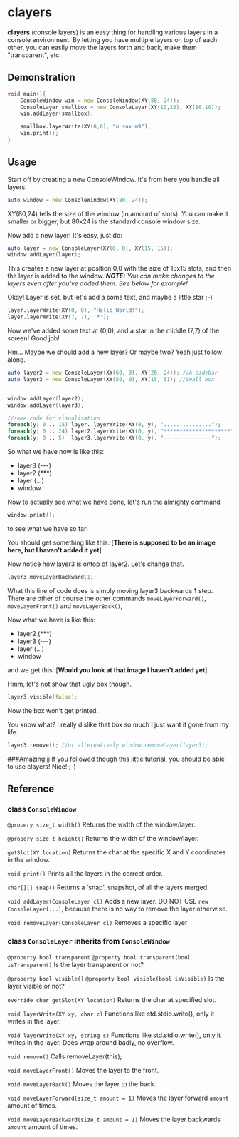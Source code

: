 # clayers
**clayers** (console layers) is an easy thing for handling various layers in a console environment. By letting you have multiple layers on top of each other, you can easily move the layers forth and back, make them "transparent", etc.

## Demonstration
```d
void main(){
	ConsoleWindow win = new ConsoleWindow(XY(80, 24));
	ConsoleLayer smallbox = new ConsoleLayer(XY(10,10), XY(10,10));
	win.addLayer(smallbox);	

	smallbox.layerWrite(XY(0,0), "u sux m9");
	win.print();
}
```

## Usage
Start off by creating a new ConsoleWindow. It's from here you handle all layers.
```d
auto window = new ConsoleWindow(XY(80, 24));
```
XY(80,24) tells the size of the window (in amount of slots). You can make it smaller or bigger, but 80x24 is the standard console window size.

Now add a new layer! It's easy, just do:
```d
auto layer = new ConsoleLayer(XY(0, 0), XY(15, 15));
window.addLayer(layer);
```
This creates a new layer at position 0,0 with the size of 15x15 slots, and then the layer is added to the window.
***NOTE:** You can make changes to the layers even after you've added them. See below for example!*

Okay! Layer is set, but let's add a some text, and maybe a little star ;-)
```d
layer.layerWrite(XY(0, 0), "Hello World!");
layer.layerWrite(XY(7, 7), '*');
```
Now we've added some text at (0,0), and a star in the middle (7,7) of the screen! Good job!

Hm... Maybe we should add a new layer? Or maybe two? Yeah just follow along.
```d
auto layer2 = new ConsoleLayer(XY(60, 0), XY(20, 24)); //A sidebar                                            
auto layer3 = new ConsoleLayer(XY(50, 9), XY(15, 5)); //Small box


window.addLayer(layer2);
window.addLayer(layer3);

//some code for visualisation
foreach(y; 0 .. 15) layer. layerWrite(XY(0, y), "...............");
foreach(y; 0 .. 24) layer2.layerWrite(XY(0, y), "*********************");
foreach(y; 0 .. 5)  layer3.layerWrite(XY(0, y), "---------------");

```
So what we have now is like this:

* layer3 (---)
* layer2 (***)
* layer (...)
* window

Now to actually see what we have done, let's run the almighty command
```d
window.print();
```
to see what we have so far!

You should get something like this:
[**There is supposed to be an image here, but I haven't added it yet**]

Now notice how layer3 is ontop of layer2. Let's change that.
```d
layer3.moveLayerBackward(1);
```
What this line of code does is simply moving layer3 backwards **1** step. There are other of course the other commands ```moveLayerForward()```, ```moveLayerFront()``` and ```moveLayerBack()```, 

Now what we have is like this:

* layer2 (***)
* layer3 (---)
* layer (...)
* window

and we get this:
[**Would you look at that image I haven't added yet**]

Hmm, let's not show that ugly box though.
```d
layer3.visible(false);
```
Now the box won't get printed.

You know what? I really dislike that box so much I just want it gone from my life.
```d
layer3.remove(); //or alternatively window.removeLayer(layer3);
```

###Amazing!jj
If you followed though this little tutorial, you should be able to use clayers! Nice! ;-)

## Reference
### class ```ConsoleWindow```

```@propery size_t width()```
Returns the width of the window/layer.

```@propery size_t height()```
Returns the width of the window/layer.

```getSlot(XY location)```
Returns the char at the specific X and Y coordinates in the window. 

```void print()```
Prints all the layers in the correct order.

```char[][] snap()```
Returns a 'snap', snapshot, of all the layers merged.

```void addLayer(ConsoleLayer cl)```
Adds a new layer.
DO NOT USE ```new ConsoleLayer(...)```, because there is no way to remove the layer otherwise.

```void removeLayer(ConsoleLayer cl)```
Removes a specific layer

### class ```ConsoleLayer``` inherits from ```ConsoleWindow```
```@property bool transparent```
```@property bool transparent(bool isTransparent)```
Is the layer transparent or not?

```@property bool visible()```
```@property bool visible(bool isVisible)```
Is the layer visible or not?

```override char getSlot(XY location)```
Returns the char at specified slot.

```void layerWrite(XY xy, char c)```
Functions like std.stdio.write(), only it writes in the layer.

```void layerWrite(XY xy, string s)```
Functions like std.stdio.write(), only it writes in the layer. Does wrap around badly, no overflow.

```void remove()```
Calls removeLayer(this);

```void moveLayerFront()```
Moves the layer to the front.

```void moveLayerBack()```
Moves the layer to the back.

```void moveLayerForward(size_t amount = 1)```
Moves the layer forward `amount` amount of times.

```void moveLayerBackward(size_t amount = 1)```
Moves the layer backwards `amount` amount of times.

